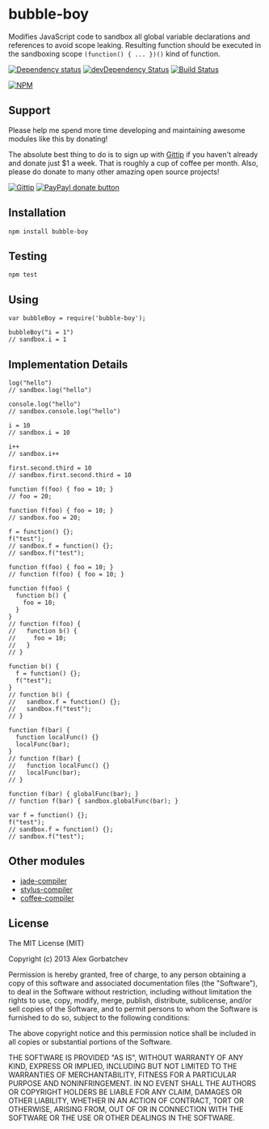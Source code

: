# bubble-boy

Modifies JavaScript code to sandbox all global variable declarations and references to avoid scope leaking. Resulting function should be executed in the sandboxing scope `(function() { ... })()` kind of function.

[![Dependency status](https://david-dm.org/alexgorbatchev/bubble-boy.png)](https://david-dm.org/alexgorbatchev/bubble-boy)
[![devDependency Status](https://david-dm.org/alexgorbatchev/bubble-boy/dev-status.png)](https://david-dm.org/alexgorbatchev/bubble-boy#info=devDependencies)
[![Build Status](https://secure.travis-ci.org/alexgorbatchev/bubble-boy.png?branch=master)](https://travis-ci.org/alexgorbatchev/bubble-boy)

[![NPM](https://nodei.co/npm/bubble-boy.png?downloads=true)](https://npmjs.org/package/bubble-boy)

## Support

Please help me spend more time developing and maintaining awesome modules like this by donating!

The absolute best thing to do is to sign up with [Gittip](http://gittip.com) if you haven't already and donate just $1 a week. That is roughly a cup of coffee per month. Also, please do donate to many other amazing open source projects!

[![Gittip](http://img.shields.io/gittip/alexgorbatchev.png)](https://www.gittip.com/alexgorbatchev/)
[![PayPayl donate button](http://img.shields.io/paypal/donate.png?color=yellow)](https://www.paypal.com/cgi-bin/webscr?cmd=_s-xclick&hosted_button_id=PSDPM9268P8RW "Donate once-off to this project using Paypal")

## Installation

    npm install bubble-boy

## Testing

    npm test

## Using

    var bubbleBoy = require('bubble-boy');

    bubbleBoy("i = 1")
    // sandbox.i = 1

## Implementation Details

    log("hello")
    // sandbox.log("hello")

    console.log("hello")
    // sandbox.console.log("hello")

    i = 10
    // sandbox.i = 10

    i++
    // sandbox.i++

    first.second.third = 10
    // sandbox.first.second.third = 10

    function f(foo) { foo = 10; }
    // foo = 20;

    function f(foo) { foo = 10; }
    // sandbox.foo = 20;

    f = function() {};
    f("test");
    // sandbox.f = function() {};
    // sandbox.f("test");

    function f(foo) { foo = 10; }
    // function f(foo) { foo = 10; }

    function f(foo) {
      function b() {
        foo = 10;
      }
    }
    // function f(foo) {
    //   function b() {
    //     foo = 10;
    //   }
    // }

    function b() {
      f = function() {};
      f("test");
    }
    // function b() {
    //   sandbox.f = function() {};
    //   sandbox.f("test");
    // }

    function f(bar) {
      function localFunc() {}
      localFunc(bar);
    }
    // function f(bar) {
    //   function localFunc() {}
    //   localFunc(bar);
    // }

    function f(bar) { globalFunc(bar); }
    // function f(bar) { sandbox.globalFunc(bar); }

    var f = function() {};
    f("test");
    // sandbox.f = function() {};
    // sandbox.f("test");

## Other modules

* [jade-compiler](https://github.com/alexgorbatchev/jade-compiler)
* [stylus-compiler](https://github.com/alexgorbatchev/stylus-compiler)
* [coffee-compiler](https://github.com/alexgorbatchev/coffee-compiler)

## License

The MIT License (MIT)

Copyright (c) 2013 Alex Gorbatchev

Permission is hereby granted, free of charge, to any person obtaining a copy
of this software and associated documentation files (the "Software"), to deal
in the Software without restriction, including without limitation the rights
to use, copy, modify, merge, publish, distribute, sublicense, and/or sell
copies of the Software, and to permit persons to whom the Software is
furnished to do so, subject to the following conditions:

The above copyright notice and this permission notice shall be included in
all copies or substantial portions of the Software.

THE SOFTWARE IS PROVIDED "AS IS", WITHOUT WARRANTY OF ANY KIND, EXPRESS OR
IMPLIED, INCLUDING BUT NOT LIMITED TO THE WARRANTIES OF MERCHANTABILITY,
FITNESS FOR A PARTICULAR PURPOSE AND NONINFRINGEMENT. IN NO EVENT SHALL THE
AUTHORS OR COPYRIGHT HOLDERS BE LIABLE FOR ANY CLAIM, DAMAGES OR OTHER
LIABILITY, WHETHER IN AN ACTION OF CONTRACT, TORT OR OTHERWISE, ARISING FROM,
OUT OF OR IN CONNECTION WITH THE SOFTWARE OR THE USE OR OTHER DEALINGS IN
THE SOFTWARE.
